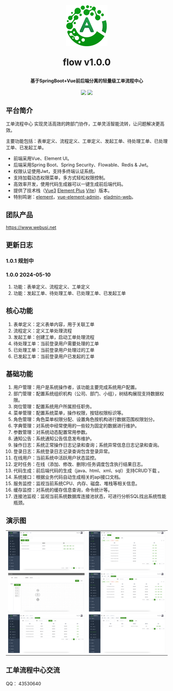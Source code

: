 <!-- lang: java -->
<p align="center">
	<img alt="logo" src="favicon.png">
</p>
<h1 align="center" style="margin: 30px 0 30px; font-weight: bold;">flow v1.0.0</h1>
<h4 align="center">基于SpringBoot+Vue前后端分离的轻量级工单流程中心</h4>
<p align="center">
	<a href="https://gitee.com/webusi/flow/stargazers"><img src="https://gitee.com/webusi/flow/badge/star.svg?theme=dark"></a>
	<a href="https://gitee.com/webusi/flow/blob/master/LICENSE"><img src="https://img.shields.io/github/license/mashape/apistatus.svg"></a>
</p>

## 平台简介

工单流程中心 实现灵活高效的跨部门协作，工单灵活智能流转，让问题解决更高效。<p/>
主要功能包括：表单定义、流程定义、工单定义、发起工单、待处理工单、已处理工单、已发起工单。<p/>

* 前端采用Vue、Element UI。
* 后端采用Spring Boot、Spring Security、Flowable、Redis & Jwt。
* 权限认证使用Jwt，支持多终端认证系统。
* 支持加载动态权限菜单，多方式轻松权限控制。
* 高效率开发，使用代码生成器可以一键生成前后端代码。
* 提供了技术栈（[Vue3](https://v3.cn.vuejs.org) [Element Plus](https://element-plus.org/zh-CN) [Vite](https://cn.vitejs.dev)）版本。
* 特别鸣谢：[element](https://github.com/ElemeFE/element)，[vue-element-admin](https://github.com/PanJiaChen/vue-element-admin)，[eladmin-web](https://github.com/elunez/eladmin-web)。

## 团队产品
https://www.webusi.net

## 更新日志
### 1.0.1 规划中

### 1.0.0 2024-05-10
1.  功能：表单定义、流程定义、工单定义
2.  功能：发起工单、待处理工单、已处理工单、已发起工单

## 核心功能
1.  表单定义：定义表单内容，用于关联工单
2.  流程定义：定义工单处理流程
3.  发起工单：创建工单，启动工单处理流程
4.  待处理工单：当前登录用户需要处理的工单
5.  已处理工单：当前登录用户处理过的工单
6.  已发起工单：当前登录用户已发起的工单


## 基础功能

1.  用户管理：用户是系统操作者，该功能主要完成系统用户配置。
2.  部门管理：配置系统组织机构（公司、部门、小组），树结构展现支持数据权限。
3.  岗位管理：配置系统用户所属担任职务。
4.  菜单管理：配置系统菜单，操作权限，按钮权限标识等。
5.  角色管理：角色菜单权限分配、设置角色按机构进行数据范围权限划分。
6.  字典管理：对系统中经常使用的一些较为固定的数据进行维护。
7.  参数管理：对系统动态配置常用参数。
8.  通知公告：系统通知公告信息发布维护。
9.  操作日志：系统正常操作日志记录和查询；系统异常信息日志记录和查询。
10. 登录日志：系统登录日志记录查询包含登录异常。
11. 在线用户：当前系统中活跃用户状态监控。
12. 定时任务：在线（添加、修改、删除)任务调度包含执行结果日志。
13. 代码生成：前后端代码的生成（java、html、xml、sql）支持CRUD下载 。
14. 系统接口：根据业务代码自动生成相关的api接口文档。
15. 服务监控：监视当前系统CPU、内存、磁盘、堆栈等相关信息。
16. 缓存监控：对系统的缓存信息查询，命令统计等。
17. 连接池监视：监视当前系统数据库连接池状态，可进行分析SQL找出系统性能瓶颈。

## 演示图
<table>
    <tr>
        <td><img src="flow/flow-1.png"/></td>
        <td><img src="flow/flow-2.png"/></td>
    </tr>
    <tr>
        <td><img src="flow/flow-3.png"/></td>
        <td><img src="flow/flow-4.png"/></td>
    </tr>
    <tr>
        <td><img src="flow/flow-5.png"/></td>
        <td><img src="flow/flow-6.png"/></td>
    </tr>
</table>


## 工单流程中心交流

QQ： 43530640